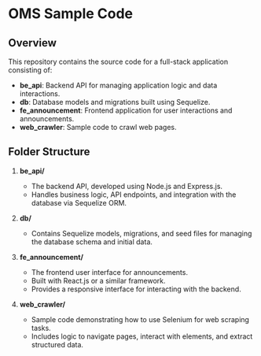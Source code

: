 # OMS Sample Code

## Overview
This repository contains the source code for a full-stack application consisting of:

- **be_api**: Backend API for managing application logic and data interactions.
- **db**: Database models and migrations built using Sequelize.
- **fe_announcement**: Frontend application for user interactions and announcements.
- **web_crawler**: Sample code to crawl web pages.

## Folder Structure

1. **be_api/**
   - The backend API, developed using Node.js and Express.js.
   - Handles business logic, API endpoints, and integration with the database via Sequelize ORM.

2. **db/**
   - Contains Sequelize models, migrations, and seed files for managing the database schema and initial data.

3. **fe_announcement/**
   - The frontend user interface for announcements.
   - Built with React.js or a similar framework.
   - Provides a responsive interface for interacting with the backend.

4. **web_crawler/**
   - Sample code demonstrating how to use Selenium for web scraping tasks.
   - Includes logic to navigate pages, interact with elements, and extract structured data.




